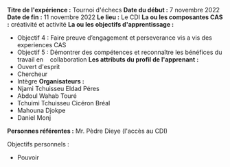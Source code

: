 **Titre de l'expérience :** Tournoi d'échecs
**Date du début :** 7 novembre 2022
**Date de fin :** 11 novembre 2022
**Le lieu :** Le CDI
**La ou les composantes CAS :** créativité et activité
**La ou les objectifs d'apprentissage :**
- Objectif 4 : Faire preuve d’engagement et perseverance vis a vis des experiences CAS
- Objectif 5 : Démontrer des compétences et reconnaître les bénéfices du travail en    collaboration
**Les attributs du profil de l'apprenant :**
- Ouvert d'esprit 
- Chercheur
- Intègre
**Organisateurs :**
- Njami Tchuisseu Eldad Péres
- Abdoul Wahab Touré
- Tchuimi Tchuisseu Cicéron Bréal
- Mahouna Djokpe
- Daniel Monj

**Personnes référentes :**
Mr. Pèdre Dieye (l'accès au CDI)

Objectifs personnels :
- Pouvoir 